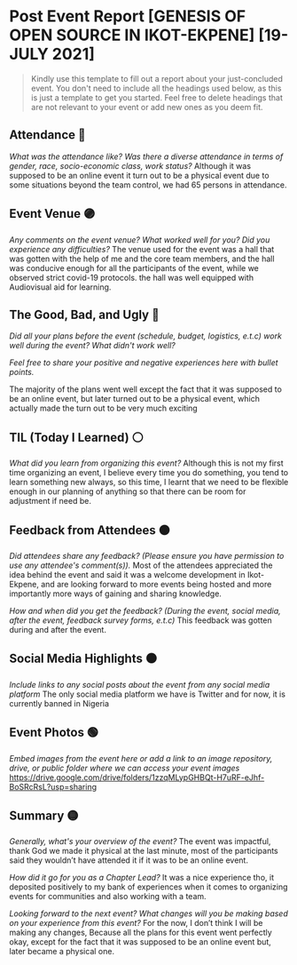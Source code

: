 
# Post Event Report [GENESIS OF OPEN SOURCE IN IKOT-EKPENE] [19-JULY 2021]

> Kindly use this template to fill out a report about your just-concluded event. You don't need to include all the headings used below, as this is just a template to get you started. Feel free to delete headings that are not relevant to your event or add new ones as you deem fit.


## Attendance 🔵

_What was the attendance like? Was there a diverse attendance in terms of gender, race, socio-economic class, work status?_
Although it was supposed to be an online event it turn out to be a physical event due to some situations beyond the team control, we had 65 persons in attendance.

## Event Venue 🟣

_Any comments on the event venue? What worked well for you? Did you experience any difficulties?_
The venue used for the event was a hall that was gotten with the help of me and the core team members, and the hall was conducive enough for all the participants of the event, while we observed strict covid-19 protocols. the hall was well equipped with Audiovisual aid for learning.

## The Good, Bad, and Ugly 🔴

_Did all your plans before the event (schedule, budget, logistics, e.t.c) work well during the event? What didn't work well?_

_Feel free to share your positive and negative experiences here with bullet points._

The majority of the plans went well except the fact that it was supposed to be an online event, but later turned out to be a physical event, which actually made the turn out to be very much exciting
 

## TIL (Today I Learned) ⚪️

_What did you learn from organizing this event?_
Although this is not my first time organizing an event, I believe every time you do something, you tend to learn something new always, so this time, I learnt that we need to be flexible enough in our planning of anything so that there can be room for adjustment if need be.


## Feedback from Attendees 🟠

_Did attendees share any feedback? (Please ensure you have permission to use any attendee's comment(s))._
Most of the attendees appreciated the idea behind the event and said it was a welcome development in Ikot-Ekpene, and are looking forward to more events being hosted and more importantly more ways of gaining and sharing knowledge.

*How and when did you get the feedback? (During the event, social media, after the event, feedback survey forms, e.t.c)*
This feedback was gotten during and after the event.

## Social Media Highlights ⚫️

_Include links to any social posts about the event from any social media platform_
The only social media platform we have is Twitter and for now, it is currently banned in Nigeria

## Event Photos 🟢

_Embed images from the event here or add a link to an image repository, drive, or public folder where we can access your event images_
https://drive.google.com/drive/folders/1zzqMLypGHBQt-H7uRF-eJhf-BoSRcRsL?usp=sharing


## Summary 🟡

_Generally, what's your overview of the event?_
The event was impactful, thank God we made it physical at the last minute, most of the participants said they wouldn’t have attended it if it was to be an online event.

_How did it go for you as a Chapter Lead?_
It was a nice experience tho, it deposited positively to my bank of experiences when it comes to organizing events for communities and also working with a team.

_Looking forward to the next event? What changes will you be making based on your experience from this event?_
For the now, I don’t think I will be making any changes, Because all the plans for this event went perfectly okay, except for the fact that it was supposed to be an online event but, later became a physical one.


